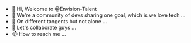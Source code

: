 - 👋 Hi, Welcome to @Envision-Talent
- 👀 We're a community of devs sharing one goal, which is we love tech ...
- 🌱 On different tangents but not alone ...
- 💞️ Let's collaborate guys ...
- 📫 How to reach me ...

<!---
Envision-Talent/Envision-Talent is a ✨ special ✨ repository because its `README.md` (this file) appears on your GitHub profile.
You can click the Preview link to take a look at your changes.
--->
